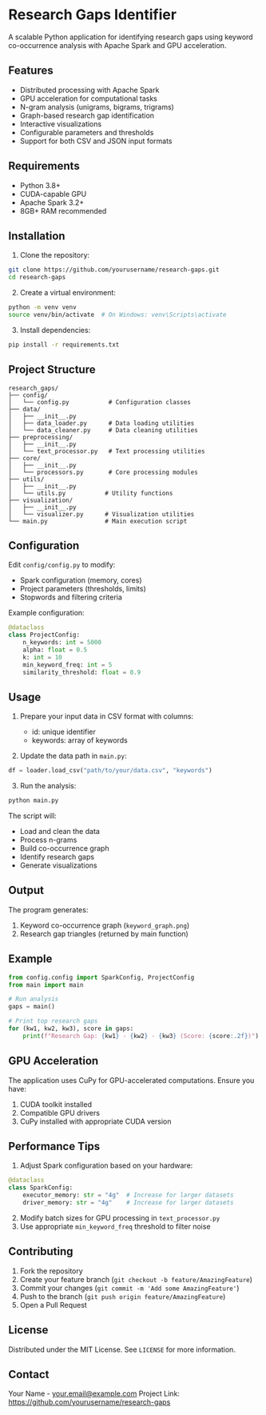 # Research Gaps Identifier

A scalable Python application for identifying research gaps using keyword co-occurrence analysis with Apache Spark and GPU acceleration.

## Features

- Distributed processing with Apache Spark
- GPU acceleration for computational tasks
- N-gram analysis (unigrams, bigrams, trigrams)
- Graph-based research gap identification
- Interactive visualizations
- Configurable parameters and thresholds
- Support for both CSV and JSON input formats

## Requirements

- Python 3.8+
- CUDA-capable GPU
- Apache Spark 3.2+
- 8GB+ RAM recommended

## Installation

1. Clone the repository:
```bash
git clone https://github.com/yourusername/research-gaps.git
cd research-gaps
```

2. Create a virtual environment:
```bash
python -m venv venv
source venv/bin/activate  # On Windows: venv\Scripts\activate
```

3. Install dependencies:
```bash
pip install -r requirements.txt
```

## Project Structure

```
research_gaps/
├── config/
│   └── config.py           # Configuration classes
├── data/
│   ├── __init__.py
│   ├── data_loader.py      # Data loading utilities
│   └── data_cleaner.py     # Data cleaning utilities
├── preprocessing/
│   ├── __init__.py
│   └── text_processor.py   # Text processing utilities
├── core/
│   ├── __init__.py
│   └── processors.py       # Core processing modules
├── utils/
│   ├── __init__.py
│   └── utils.py           # Utility functions
├── visualization/
│   ├── __init__.py
│   └── visualizer.py      # Visualization utilities
└── main.py                # Main execution script
```

## Configuration

Edit `config/config.py` to modify:
- Spark configuration (memory, cores)
- Project parameters (thresholds, limits)
- Stopwords and filtering criteria

Example configuration:
```python
@dataclass
class ProjectConfig:
    n_keywords: int = 5000
    alpha: float = 0.5
    k: int = 10
    min_keyword_freq: int = 5
    similarity_threshold: float = 0.9
```

## Usage

1. Prepare your input data in CSV format with columns:
   - id: unique identifier
   - keywords: array of keywords

2. Update the data path in `main.py`:
```python
df = loader.load_csv("path/to/your/data.csv", "keywords")
```

3. Run the analysis:
```bash
python main.py
```

The script will:
- Load and clean the data
- Process n-grams
- Build co-occurrence graph
- Identify research gaps
- Generate visualizations

## Output

The program generates:
1. Keyword co-occurrence graph (`keyword_graph.png`)
2. Research gap triangles (returned by main function)

## Example

```python
from config.config import SparkConfig, ProjectConfig
from main import main

# Run analysis
gaps = main()

# Print top research gaps
for (kw1, kw2, kw3), score in gaps:
    print(f"Research Gap: {kw1} - {kw2} - {kw3} (Score: {score:.2f})")
```

## GPU Acceleration

The application uses CuPy for GPU-accelerated computations. Ensure you have:
1. CUDA toolkit installed
2. Compatible GPU drivers
3. CuPy installed with appropriate CUDA version

## Performance Tips

1. Adjust Spark configuration based on your hardware:
```python
@dataclass
class SparkConfig:
    executor_memory: str = "4g"  # Increase for larger datasets
    driver_memory: str = "4g"    # Increase for larger datasets
```

2. Modify batch sizes for GPU processing in `text_processor.py`
3. Use appropriate `min_keyword_freq` threshold to filter noise

## Contributing

1. Fork the repository
2. Create your feature branch (`git checkout -b feature/AmazingFeature`)
3. Commit your changes (`git commit -m 'Add some AmazingFeature'`)
4. Push to the branch (`git push origin feature/AmazingFeature`)
5. Open a Pull Request

## License

Distributed under the MIT License. See `LICENSE` for more information.

## Contact

Your Name - your.email@example.com
Project Link: https://github.com/yourusername/research-gaps

